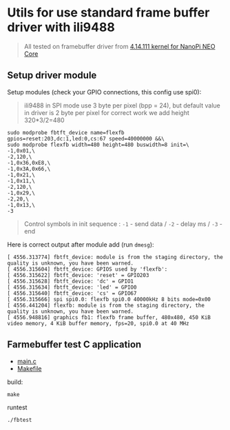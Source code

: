 # Utils for use standard frame buffer driver with ili9488

> All tested on framebuffer driver from [4.14.111 kernel for NanoPi NEO Core](https://github.com/friendlyarm/linux/tree/sunxi-4.14.y)

## Setup driver module


Setup modules (check your GPIO connections, this config use spi0):

> ili9488 in SPI mode use 3 byte per pixel (bpp = 24), but default value in driver is 2 byte per pixel for correct work we add height 320*3/2=480

```
sudo modprobe fbtft_device name=flexfb gpios=reset:203,dc:1,led:0,cs:67 speed=40000000 &&\
sudo modprobe flexfb width=480 height=480 buswidth=8 init=\
-1,0x01,\
-2,120,\
-1,0x36,0xE8,\
-1,0x3A,0x66,\
-1,0x21,\
-1,0x11,\
-2,120,\
-1,0x29,\
-2,20,\
-1,0x13,\
-3
```
> Control symbols in init sequence : `-1` - send data / `-2` - delay ms / `-3` - end

Here is correct output after module add (run `dmesg`):

```
[ 4556.313774] fbtft_device: module is from the staging directory, the quality is unknown, you have been warned.
[ 4556.315604] fbtft_device: GPIOS used by 'flexfb':
[ 4556.315622] fbtft_device: 'reset' = GPIO203
[ 4556.315628] fbtft_device: 'dc' = GPIO1
[ 4556.315634] fbtft_device: 'led' = GPIO0
[ 4556.315640] fbtft_device: 'cs' = GPIO67
[ 4556.315666] spi spi0.0: flexfb spi0.0 40000kHz 8 bits mode=0x00
[ 4556.441204] flexfb: module is from the staging directory, the quality is unknown, you have been warned.
[ 4556.948816] graphics fb1: flexfb frame buffer, 480x480, 450 KiB video memory, 4 KiB buffer memory, fps=20, spi0.0 at 40 MHz
```

## Farmebuffer test C application

- [main.c](main.c)
- [Makefile](Makefile)

build:
```
make
```
runtest
```
./fbtest
```
